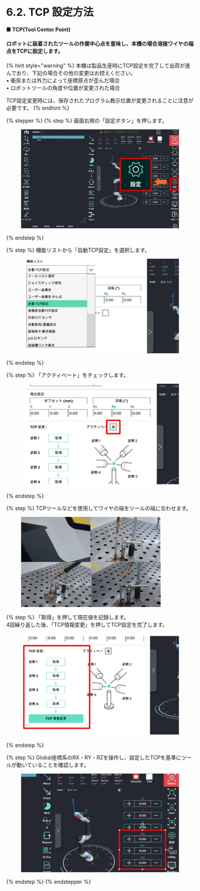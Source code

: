 # 6.2. TCP 設定方法

#### ■ TCP(Tool Center Point)

#### ロボットに装着されたツールの作業中心点を意味し、本機の場合溶接ワイヤの端点をTCPに設定します。

{% hint style="warning" %}
本機は製品生産時にTCP設定を完了して出荷が進んでおり、下記の場合その他の変更はお控えください。\
• 衝突または外力によって座標原点が歪んだ場合\
• ロボットツールの角度や位置が変更された場合

TCP設定変更時には、保存されたプログラム教示位置が変更されることに注意が必要です。
{% endhint %}

{% stepper %}
{% step %}
画面右側の「設定ボタン」を押します。

<figure><img src="../images/jp/chapter6/section6.2.1.jpg" alt=""><figcaption></figcaption></figure>
{% endstep %}

{% step %}
機能リストから「自動TCP設定」を選択します。

<figure><img src="../images/jp/chapter6/section6.2.2.jpg" alt=""><figcaption></figcaption></figure>
{% endstep %}

{% step %}
「アクティベート」をチェックします。

<figure><img src="../images/jp/chapter6/section6.2.3.jpg" alt=""><figcaption></figcaption></figure>
{% endstep %}

{% step %}
TCPツールなどを使用してワイヤの端をツールの端に合わせます。

<figure><img src="../images/jp/chapter6/section6.2.4.jpg" alt="" width="375"><figcaption></figcaption></figure>

{% step %}
「取得」を押して現在値を記録します。\
4回繰り返した後、「TCP情報変更」を押してTCP設定を完了します。

<figure><img src="../images/jp/chapter6/section6.2.5.jpg" alt=""><figcaption></figcaption></figure>
{% endstep %}

{% step %}
Global座標系のRX・RY・RZを操作し、設定したTCPを基準にツールが動いていることを確認します。

<figure><img src="../images/jp/chapter6/section6.2.6.jpg" alt=""><figcaption></figcaption></figure>
{% endstep %}
{% endstepper %}
